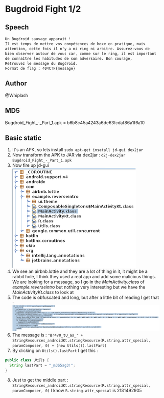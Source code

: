 # Bugdroid Fight 1/2

## Speech
```
Un Bugdroid sauvage apparait !
Il est temps de mettre vos compétences de boxe en pratique, mais attention, cette fois il n'y a ni ring ni arbitre. Assurez-vous de bien observer autour de vous car, comme sur le ring, il est important de connaître les habitudes de son adversaire. Bon courage,
Retrouvez le message du Bugdroid.
Format de flag : 404CTF{message}
```

## Author
@Whiplash

## MD5
Bugdroid_Fight_-_Part_1.apk = b6b8c45a4243a6de63fcdaf86a1f6a10

## Basic static
1. It's an APK, so lets install `sudo apt-get insatall jd-gui dex2jar`
2. Now transform the APK to JAR via dex2jar : `d2j-dex2jar Bugdroid_Fight_-_Part_1.apk`
3. Now fire up jd-gui
![Overview](./img/00_overview.png)
4. We see an airbnb.lottie and they are a lot of thing in it, it might be a rabbit hole, I think they used a real app and add some malicious things. We are looking for a message, so I go in the *MainActivity.class* of  *example.reverseintro* but nothing very interesting but we have the *MainActivityKt.class* to look at
5. The code is obfuscated and long, but after a little bit of reading I get that :
![MainActivityKt.class](./img/01_main_activity_kt.png)
6. The message is : `"Br4v0_tU_as_" + StringResources_androidKt.stringResource(R.string.attr_special, paramComposer, 0) + (new Utils()).lastPart)`
7. By clicking on `Utils().lastPart` I get this : 
```Java
public class Utils {
  String lastPart = "_m3S5ag3!";
}
```
8. Just to get the middle part : `StringResources_androidKt.stringResource(R.string.attr_special, paramComposer, 0)` I know `R.string.attr_special` is 2131492905

